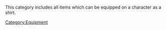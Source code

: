 This category includes all items which can be equipped on a character as
a shirt.

[Category:Equipment](Category:Equipment "wikilink")